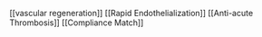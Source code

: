 [[vascular regeneration]]
[[Rapid Endothelialization]]
[[Anti-acute Thrombosis]]
[[Compliance Match]]
